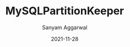 ---
date: '2021-11-28'
title: MySQLPartitionKeeper
tags: [mysql, partition, nodejs, time series data]
author: Sanyam Aggarwal
link: https://github.com/i-sanyam/MySQLPartitionKeeper
post_type: github
description: Automatic MySQL Partition Maintenance
tile: true

---